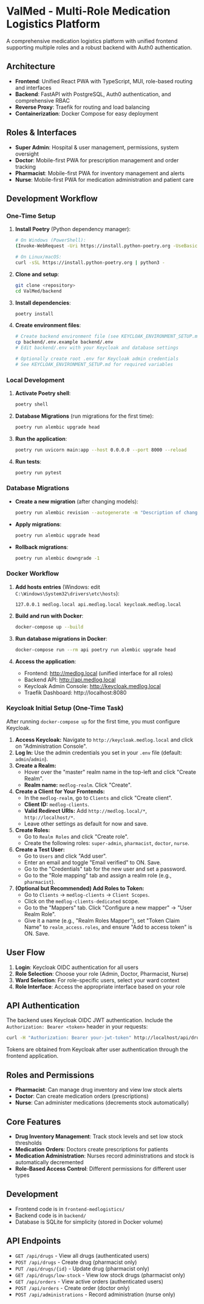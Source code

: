 # ValMed - Multi-Role Medication Logistics Platform

A comprehensive medication logistics platform with unified frontend supporting multiple roles and a robust backend with Auth0 authentication.

## Architecture

- **Frontend**: Unified React PWA with TypeScript, MUI, role-based routing and interfaces
- **Backend**: FastAPI with PostgreSQL, Auth0 authentication, and comprehensive RBAC
- **Reverse Proxy**: Traefik for routing and load balancing
- **Containerization**: Docker Compose for easy deployment

## Roles & Interfaces

- **Super Admin**: Hospital & user management, permissions, system oversight
- **Doctor**: Mobile-first PWA for prescription management and order tracking
- **Pharmacist**: Mobile-first PWA for inventory management and alerts
- **Nurse**: Mobile-first PWA for medication administration and patient care

## Development Workflow

### One-Time Setup

1. **Install Poetry** (Python dependency manager):
   ```bash
   # On Windows (PowerShell):
   (Invoke-WebRequest -Uri https://install.python-poetry.org -UseBasicParsing).Content | python -
   
   # On Linux/macOS:
   curl -sSL https://install.python-poetry.org | python3 -
   ```

2. **Clone and setup**:
   ```bash
   git clone <repository>
   cd ValMed/backend
   ```

3. **Install dependencies**:
   ```bash
   poetry install
   ```

4. **Create environment files**:
   ```bash
   # Create backend environment file (see KEYCLOAK_ENVIRONMENT_SETUP.md for templates)
   cp backend/.env.example backend/.env
   # Edit backend/.env with your Keycloak and database settings
   
   # Optionally create root .env for Keycloak admin credentials
   # See KEYCLOAK_ENVIRONMENT_SETUP.md for required variables
   ```

### Local Development

1. **Activate Poetry shell**:
   ```bash
   poetry shell
   ```

2. **Database Migrations** (run migrations for the first time):
   ```bash
   poetry run alembic upgrade head
   ```

3. **Run the application**:
   ```bash
   poetry run uvicorn main:app --host 0.0.0.0 --port 8000 --reload
   ```

4. **Run tests**:
   ```bash
   poetry run pytest
   ```

### Database Migrations

- **Create a new migration** (after changing models):
  ```bash
  poetry run alembic revision --autogenerate -m "Description of changes"
  ```

- **Apply migrations**:
  ```bash
  poetry run alembic upgrade head
  ```

- **Rollback migrations**:
  ```bash
  poetry run alembic downgrade -1
  ```

### Docker Workflow

1. **Add hosts entries** (Windows: edit `C:\Windows\System32\drivers\etc\hosts`):
   ```
   127.0.0.1 medlog.local api.medlog.local keycloak.medlog.local
   ```

2. **Build and run with Docker**:
   ```bash
   docker-compose up --build
   ```

3. **Run database migrations in Docker**:
   ```bash
   docker-compose run --rm api poetry run alembic upgrade head
   ```

4. **Access the application**:
   - Frontend: http://medlog.local (unified interface for all roles)
   - Backend API: http://api.medlog.local  
   - Keycloak Admin Console: http://keycloak.medlog.local
   - Traefik Dashboard: http://localhost:8080

### Keycloak Initial Setup (One-Time Task)

After running `docker-compose up` for the first time, you must configure Keycloak.

1. **Access Keycloak:** Navigate to `http://keycloak.medlog.local` and click on "Administration Console".
2. **Log In:** Use the admin credentials you set in your `.env` file (default: `admin`/`admin`).
3. **Create a Realm:**
   - Hover over the "master" realm name in the top-left and click "Create Realm".
   - **Realm name:** `medlog-realm`. Click "Create".
4. **Create a Client for Your Frontends:**
   - In the `medlog-realm`, go to `Clients` and click "Create client".
   - **Client ID:** `medlog-clients`.
   - **Valid Redirect URIs:** Add `http://medlog.local/*`, `http://localhost/*`.
   - Leave other settings as default for now and save.
5. **Create Roles:**
   - Go to `Realm Roles` and click "Create role".
   - Create the following roles: `super-admin`, `pharmacist`, `doctor`, `nurse`.
6. **Create a Test User:**
   - Go to `Users` and click "Add user".
   - Enter an email and toggle "Email verified" to ON. Save.
   - Go to the "Credentials" tab for the new user and set a password.
   - Go to the "Role mapping" tab and assign a realm role (e.g., `pharmacist`).
7. **(Optional but Recommended) Add Roles to Token:**
   - Go to `Clients` -> `medlog-clients` -> `Client Scopes`.
   - Click on the `medlog-clients-dedicated` scope.
   - Go to the "Mappers" tab. Click "Configure a new mapper" -> "User Realm Role".
   - Give it a name (e.g., "Realm Roles Mapper"), set "Token Claim Name" to `realm_access.roles`, and ensure "Add to access token" is ON. Save.

## User Flow

1. **Login**: Keycloak OIDC authentication for all users
2. **Role Selection**: Choose your role (Admin, Doctor, Pharmacist, Nurse)
3. **Ward Selection**: For role-specific users, select your ward context
4. **Role Interface**: Access the appropriate interface based on your role

## API Authentication

The backend uses Keycloak OIDC JWT authentication. Include the `Authorization: Bearer <token>` header in your requests:

```bash
curl -H "Authorization: Bearer your-jwt-token" http://localhost/api/drugs
```

Tokens are obtained from Keycloak after user authentication through the frontend application.

## Roles and Permissions

- **Pharmacist**: Can manage drug inventory and view low stock alerts
- **Doctor**: Can create medication orders (prescriptions)
- **Nurse**: Can administer medications (decrements stock automatically)

## Core Features

- **Drug Inventory Management**: Track stock levels and set low stock thresholds
- **Medication Orders**: Doctors create prescriptions for patients
- **Medication Administration**: Nurses record administrations and stock is automatically decremented
- **Role-Based Access Control**: Different permissions for different user types

## Development

- Frontend code is in `frontend-medlogistics/`
- Backend code is in `backend/`
- Database is SQLite for simplicity (stored in Docker volume)

## API Endpoints

- `GET /api/drugs` - View all drugs (authenticated users)
- `POST /api/drugs` - Create drug (pharmacist only)
- `PUT /api/drugs/{id}` - Update drug (pharmacist only)
- `GET /api/drugs/low-stock` - View low stock drugs (pharmacist only)
- `GET /api/orders` - View active orders (authenticated users)
- `POST /api/orders` - Create order (doctor only)
- `POST /api/administrations` - Record administration (nurse only) 